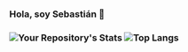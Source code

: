 <h3>Hola, soy Sebastián 👋<h3>

![Your Repository's Stats](https://github-readme-stats.vercel.app/api?username=Sebas1012&show_icons=true&hide_rank=true)
![Top Langs](https://github-readme-stats.vercel.app/api/top-langs/?username=Sebas1012&layout=compact)
